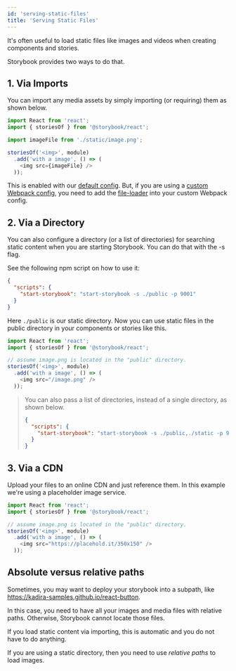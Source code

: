 ```yaml
---
id: 'serving-static-files'
title: 'Serving Static Files'
---
```


It's often useful to load static files like images and videos when creating components and stories.

Storybook provides two ways to do that.

## 1. Via Imports

You can import any media assets by simply importing (or requiring) them as shown below.

```js
import React from 'react';
import { storiesOf } from '@storybook/react';

import imageFile from './static/image.png';

storiesOf('<img>', module)
  .add('with a image', () => (
    <img src={imageFile} />
  ));
```

This is enabled with our [default config](/configurations/default-config). But, if you are using a [custom Webpack config](/configurations/custom-webpack-config), you need to add the [file-loader](https://github.com/webpack/file-loader) into your custom Webpack config.

## 2. Via a Directory

You can also configure a directory (or a list of directories) for searching static content when you are starting Storybook. You can do that with the -s flag.

See the following npm script on how to use it:

```json
{
  "scripts": {
    "start-storybook": "start-storybook -s ./public -p 9001"
  }
}
```

Here `./public` is our static directory. Now you can use static files in the public directory in your components or stories like this.

```js
import React from 'react';
import { storiesOf } from '@storybook/react';

// assume image.png is located in the "public" directory.
storiesOf('<img>', module)
  .add('with a image', () => (
    <img src="/image.png" />
  ));
```

> You can also pass a list of directories, instead of a single directory, as shown below.
>
> ```json
> {
>   "scripts": {
>     "start-storybook": "start-storybook -s ./public,./static -p 9001"
>   }
> }
> ```

## 3. Via a CDN

Upload your files to an online CDN and just reference them.
In this example we're using a placeholder image service.

```js
import React from 'react';
import { storiesOf } from '@storybook/react';

// assume image.png is located in the "public" directory.
storiesOf('<img>', module)
  .add('with a image', () => (
    <img src="https://placehold.it/350x150" />
  ));
```

## Absolute versus relative paths

Sometimes, you may want to deploy your storybook into a subpath, like <https://kadira-samples.github.io/react-button>.

In this case, you need to have all your images and media files with relative paths. Otherwise, Storybook cannot locate those files.

If you load static content via importing, this is automatic and you do not have to do anything.

If you are using a static directory, then you need to use _relative paths_ to load images.
